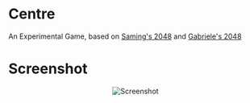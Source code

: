 Centre
======

An Experimental Game, based on [Saming's 2048](http://saming.fr/p/2048/) and [Gabriele's 2048](http://gabrielecirulli.github.io/2048/) 

Screenshot
======

<p align="center">
  <img src="http://taesiri.com/pics/centre/screenshot1.png" alt="Screenshot"/>
</p>

